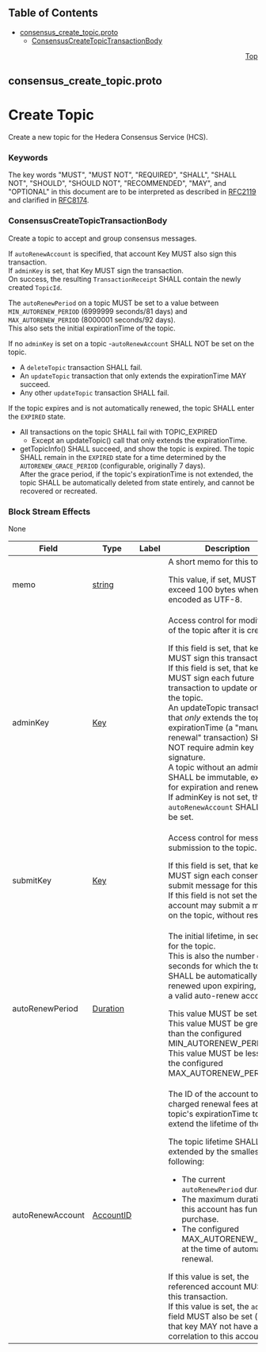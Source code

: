 ## Table of Contents

- [consensus_create_topic.proto](#consensus_create_topic-proto)
    - [ConsensusCreateTopicTransactionBody](#proto-ConsensusCreateTopicTransactionBody)
  



<a name="consensus_create_topic-proto"></a>
<p align="right"><a href="#top">Top</a></p>

## consensus_create_topic.proto
# Create Topic
Create a new topic for the Hedera Consensus Service (HCS).

### Keywords
The key words "MUST", "MUST NOT", "REQUIRED", "SHALL", "SHALL NOT",
"SHOULD", "SHOULD NOT", "RECOMMENDED", "MAY", and "OPTIONAL" in this
document are to be interpreted as described in
[RFC2119](https://www.ietf.org/rfc/rfc2119) and clarified in
[RFC8174](https://www.ietf.org/rfc/rfc8174).


<a name="proto-ConsensusCreateTopicTransactionBody"></a>

### ConsensusCreateTopicTransactionBody
Create a topic to accept and group consensus messages.

If `autoRenewAccount` is specified, that account Key MUST also sign this
transaction.<br/>
If `adminKey` is set, that Key MUST sign the transaction.<br/>
On success, the resulting `TransactionReceipt` SHALL contain the newly
created `TopicId`.

The `autoRenewPeriod` on a topic MUST be set to a value between
`MIN_AUTORENEW_PERIOD` (6999999 seconds/81 days) and
`MAX_AUTORENEW_PERIOD` (8000001 seconds/92 days).<br/>
This also sets the initial expirationTime of the topic.

If no `adminKey` is set on a topic
  -`autoRenewAccount` SHALL NOT be set on the topic.
  - A `deleteTopic` transaction SHALL fail.
  - An `updateTopic` transaction that only extends the expirationTime MAY
    succeed.
  - Any other `updateTopic` transaction SHALL fail.

If the topic expires and is not automatically renewed, the topic SHALL enter
the `EXPIRED` state.
  - All transactions on the topic SHALL fail with TOPIC_EXPIRED
     - Except an updateTopic() call that only extends the expirationTime.
  - getTopicInfo() SHALL succeed, and show the topic is expired.
The topic SHALL remain in the `EXPIRED` state for a time determined by the
`AUTORENEW_GRACE_PERIOD` (configurable, originally 7 days).<br/>
After the grace period, if the topic's expirationTime is not extended, the
topic SHALL be automatically deleted from state entirely, and cannot be
recovered or recreated.

### Block Stream Effects
None


| Field | Type | Label | Description |
| ----- | ---- | ----- | ----------- |
| memo | [string](#string) |  | A short memo for this topic. <p> This value, if set, MUST NOT exceed 100 bytes when encoded as UTF-8. |
| adminKey | [Key](#proto-Key) |  | Access control for modification of the topic after it is created. <p> If this field is set, that key MUST sign this transaction.<br/> If this field is set, that key MUST sign each future transaction to update or delete the topic.<br/> An updateTopic transaction that _only_ extends the topic expirationTime (a "manual renewal" transaction) SHALL NOT require admin key signature.<br/> A topic without an admin key SHALL be immutable, except for expiration and renewal.<br/> If adminKey is not set, then `autoRenewAccount` SHALL NOT be set. |
| submitKey | [Key](#proto-Key) |  | Access control for message submission to the topic. <p> If this field is set, that key MUST sign each consensus submit message for this topic.<br/> If this field is not set then any account may submit a message on the topic, without restriction. |
| autoRenewPeriod | [Duration](#proto-Duration) |  | The initial lifetime, in seconds, for the topic.<br/> This is also the number of seconds for which the topic SHALL be automatically renewed upon expiring, if it has a valid auto-renew account. <p> This value MUST be set.<br/> This value MUST be greater than the configured MIN_AUTORENEW_PERIOD.<br/> This value MUST be less than the configured MAX_AUTORENEW_PERIOD. |
| autoRenewAccount | [AccountID](#proto-AccountID) |  | The ID of the account to be charged renewal fees at the topic's expirationTime to extend the lifetime of the topic. <p> The topic lifetime SHALL be extended by the smallest of the following: <ul> <li>The current `autoRenewPeriod` duration.</li> <li>The maximum duration that this account has funds to purchase.</li> <li>The configured MAX_AUTORENEW_PERIOD at the time of automatic renewal.</li> </ul> If this value is set, the referenced account MUST sign this transaction.<br/> If this value is set, the `adminKey` field MUST also be set (though that key MAY not have any correlation to this account). |





 <!-- end messages -->

 <!-- end enums -->

 <!-- end HasExtensions -->

 <!-- end services -->



